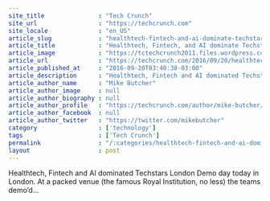 ```yaml
---
site_title               : "Tech Crunch"
site_url                 : "https://techcrunch.com"
site_locale              : "en_US"
article_slug             : "healthtech-fintech-and-ai-dominate-techstars-london-demo-day"
article_title            : "Healthtech, Fintech, and AI dominate Techstars London Demo Day"
article_image            : "https://tctechcrunch2011.files.wordpress.com/2016/09/tsdemoday.jpg?w=764&h=400&crop=1"
article_url              : "https://techcrunch.com/2016/09/20/healthtech-fintech-and-ai-dominates-techstars-london-demo-day/"
article_published_at     : "2016-09-20T03:40:38-03:00"
article_description      : "Healthtech, Fintech and AI dominated Techstars London Demo day today in London. At a packed venue (the famous Royal Institution, no less) the teams demo’d..."
article_author_name      : "Mike Butcher"
article_author_image     : null
article_author_biography : null
article_author_profile   : "https://techcrunch.com/author/mike-butcher/"
article_author_facebook  : null
article_author_twitter   : "https://twitter.com/mikebutcher"
category                 : ['technology']
tags                     : ['Tech Crunch']
permalink                : "/:categories/healthtech-fintech-and-ai-dominate-techstars-london-demo-day/"
layout                   : post
---
```


Healthtech, Fintech and AI dominated Techstars London Demo day today in London. At a packed venue (the famous Royal Institution, no less) the teams demo’d...
